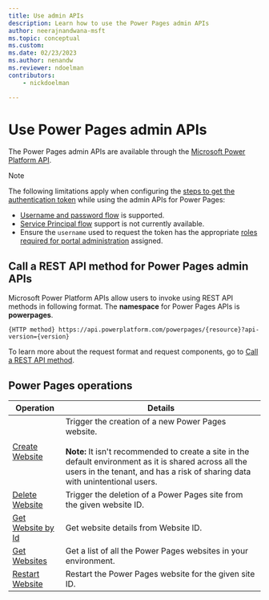 ```yaml
---
title: Use admin APIs
description: Learn how to use the Power Pages admin APIs
author: neerajnandwana-msft
ms.topic: conceptual
ms.custom: 
ms.date: 02/23/2023
ms.author: nenandw
ms.reviewer: ndoelman
contributors:
    - nickdoelman

---
```


# Use Power Pages admin APIs

The Power Pages admin APIs are available through the [Microsoft Power Platform API](/rest/api/power-platform/powerpages/websites).

> [!NOTE]
> The following limitations apply when configuring the [steps to get the authentication token](/power-platform/admin/programmability-authentication-v2) while using the admin APIs for Power Pages:
> - [Username and password flow](/power-platform/admin/programmability-authentication-v2#username-and-password-flow) is supported.
> - [Service Principal flow](/power-platform/admin/programmability-authentication-v2#service-principal-flow) support is not currently available.
> - Ensure the `username` used to request the token has the appropriate [roles required for portal administration](/power-apps/maker/portals/admin/portal-admin-roles) assigned.

## Call a REST API method for Power Pages admin APIs

Microsoft Power Platform APIs allow users to invoke using REST API methods in following format. The **namespace** for Power Pages APIs is **powerpages**.

```http
{HTTP method} https://api.powerplatform.com/powerpages/{resource}?api-version={version}
```

To learn more about the request format and request components, go to [Call a REST API method](/rest/api/power-platform/#call-a-rest-api-method).

## Power Pages operations

| Operation | Details |
| - | - |
| [Create Website](/rest/api/power-platform/powerpages/websites/create-website) | Trigger the creation of a new Power Pages website.</br></br>**Note:** It isn't recommended to create a site in the default environment as it is shared across all the users in the tenant, and has a risk of sharing data with unintentional users. |
| [Delete Website](/rest/api/power-platform/powerpages/websites/delete-website) | Trigger the deletion of a Power Pages site from the given website ID. |
| [Get Website by Id](/rest/api/power-platform/powerpages/websites/get-website-by-id) | Get website details from Website ID. |
| [Get Websites](/rest/api/power-platform/powerpages/websites/get-websites) | Get a list of all the Power Pages websites in your environment. |
| [Restart Website](/rest/api/power-platform/powerpages/websites/restart-website) | Restart the Power Pages website for the given site ID. |

